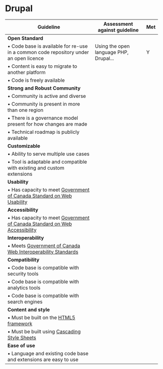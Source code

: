 # Drupal

| Guideline                                                    | Assessment against guideline       | Met |
|--------------------------------------------------------------|---|---------------------------------|
|**Open Standard**|
|• Code base is available for re-use in a common code repository under an open licence | Using the open language PHP, Drupal...           | Y  |
|• Content is easy to migrate to another platform |     |   |
|• Code is freely available |   |  |
|**Strong and Robust Community**| |
|• Community is active and diverse|   |   |
|• Community is present in more than one region
|• There is a governance model present for how changes are made |
|• Technical roadmap is publicly available |    |
|**Customizable** |   |
|• Ability to serve multiple use cases |   |
|• Tool is adaptable and compatible with existing and custom extensions |   |
|**Usability**|    |
|• Has capacity to meet [Government of Canada Standard on Web Usability](https://www.tbs-sct.gc.ca/pol/doc-eng.aspx?id=24227) |    |
|**Accessibility**|  |
|• Has capacity to meet [Government of Canada Standard on Web Accessibility](https://www.tbs-sct.gc.ca/pol/doc-eng.aspx?id=23601) |   |
|**Interoperability**|   |
|• Meets [Government of Canada Web Interoperability Standards](https://www.tbs-sct.gc.ca/pol/doc-eng.aspx?id=25875) |   |
|**Compatibility**|   |
|• Code base is compatible with security tools |   |
|• Code base is compatible with analytics tools |  |
|• Code base is compatible with search engines |   |
|**Content and style**|   |
|• Must be built on the [HTML5 framework](https://www.w3.org/TR/html5/)|   |
|• Must be built using [Cascading Style Sheets](https://www.w3.org/Style/CSS/Overview.en.html)|   |
|**Ease of use**|  |
|• Language and existing code base and extensions are easy to use |   |
